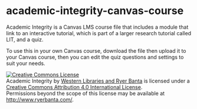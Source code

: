academic-integrity-canvas-course
================================

Academic Integrity is a Canvas LMS course file that includes a module that link to an interactive tutorial, which is part of a larger research tutorial called LIT, and a quiz. 

To use this in your own Canvas course, download the file then upload it to your Canvas course, then you can edit the quiz questions and settings to suit your needs.


<a rel="license" href="http://creativecommons.org/licenses/by/4.0/"><img alt="Creative Commons License" style="border-width:0" src="https://i.creativecommons.org/l/by/4.0/88x31.png" /></a><br /><span xmlns:dct="http://purl.org/dc/terms/" href="http://purl.org/dc/dcmitype/InteractiveResource" property="dct:title" rel="dct:type">Academic Integrity</span> by <a xmlns:cc="http://creativecommons.org/ns#" href="http://library.wwu.edu/lit" property="cc:attributionName" rel="cc:attributionURL">Western Libraries and Ryer Banta</a> is licensed under a <a rel="license" href="http://creativecommons.org/licenses/by/4.0/">Creative Commons Attribution 4.0 International License</a>.<br />Permissions beyond the scope of this license may be available at <a xmlns:cc="http://creativecommons.org/ns#" href="http://www.ryerbanta.com/" rel="cc:morePermissions">http://www.ryerbanta.com/</a>.

